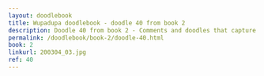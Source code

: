 ```yaml
---
layout: doodlebook
title: Wupadupa doodlebook - doodle 40 from book 2
description: Doodle 40 from book 2 - Comments and doodles that capture the essence of this event  
permalink: /doodlebook/book-2/doodle-40.html
book: 2
linkurl: 200304_03.jpg
ref: 40
---	  
```

																																																																							